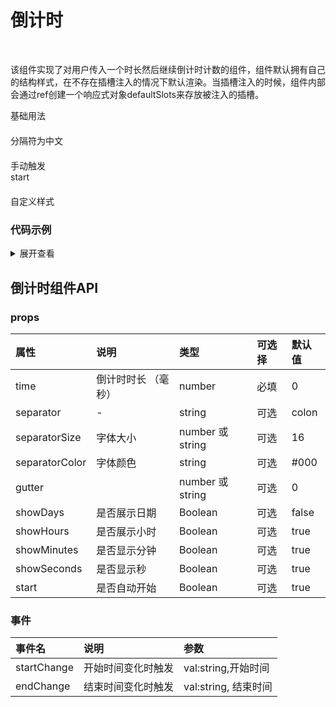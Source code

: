 # 倒计时
<br/>
<p>
  该组件实现了对用户传入一个时长然后继续倒计时计数的组件，组件默认拥有自己的结构样式，在不存在插槽注入的情况下默认渲染。当插槽注入的时候，组件内部会通过ref创建一个响应式对象defaultSlots来存放被注入的插槽。
</p>
<div>
  <el-card>
    <div class="demo">
      <div class="demo-title">基础用法</div>
      <div class="demo-item">
        <xc-countdown :time="time" @change="handleChange" @end="handleEnd"></xc-countdown>
      </div>
    </div>
    <div class="demo">
      <div class="demo-title">分隔符为中文</div>
      <div class="demo-item">
        <xc-countdown separator="zh" :time="time"></xc-countdown>
      </div>
    </div>
    <div class="demo">
      <div class="demo-title">手动触发</div>
      <div class="demo-item">
        <xc-countdown separator="zh" :time="time" :start="start"></xc-countdown>
        <el-button type="primary" size="small" @click="start = true">start</el-button>
      </div>
    </div>
    <div class="demo">
      <div class="demo-title">自定义样式</div>
      <div class="demo-item">
        <xc-countdown :time="time">
          <template #default="{ timeData }">
            <span class="block">{{ timeData.hours }}</span>
            <span class="colon">:</span>
            <span class="block">{{ timeData.minutes }}</span>
            <span class="colon">:</span>
            <span class="block">{{ timeData.seconds }}</span>
          </template>
        </xc-countdown>
      </div>
    </div>
  </el-card>
</div>

<script setup >
import { onMounted, ref } from 'vue'

// 3小时毫秒表示
let time = ref(1000 * 60 * 60 * 3)
let start = ref(false)

let handleChange = (val) => {
  // console.log(val)
}
let handleEnd = () => {
  // console.log('end')
}
</script>

<style scoped >
.demo {
  margin-bottom: 20px;
  
}
.dome .dome-title {
    padding: 10px;
  }
.colon {
  display: inline-block;
  margin: 0 4px;
  color: #2cee0a;
}
.block {
  display: inline-block;
  width: 22px;
  color: #fff;
  font-size: 12px;
  text-align: center;
  background-color: #ee0a24;
}
</style>



### 代码示例

<details>
<summary>展开查看</summary>

  ``` html

   <div>
  <el-card>
    <div class="demo">
      <div class="demo-title">基础用法</div>
      <div class="demo-item">
        <xc-countdown :time="time" @change="handleChange" @end="handleEnd"></xc-countdown>
      </div>
    </div>
    <div class="demo">
      <div class="demo-title">分隔符为中文</div>
      <div class="demo-item">
        <xc-countdown separator="zh" :time="time"></xc-countdown>
      </div>
    </div>
    <div class="demo">
      <div class="demo-title">手动触发</div>
      <div class="demo-item">
        <xc-countdown separator="zh" :time="time" :start="start"></xc-countdown>
        <el-button type="primary" size="small" @click="start = true">start</el-button>
      </div>
    </div>
    <div class="demo">
      <div class="demo-title">自定义样式</div>
      <div class="demo-item">
        <xc-countdown :time="time">
          <template #default="{ timeData }">
            <span class="block">{{ timeData.hours }}</span>
            <span class="colon">:</span>
            <span class="block">{{ timeData.minutes }}</span>
            <span class="colon">:</span>
            <span class="block">{{ timeData.seconds }}</span>
          </template>
        </xc-countdown>
      </div>
    </div>
  </el-card>
</div>


  ```
  <br/>

  ``` js

<script setup >
import { onMounted, ref } from 'vue'

// 3小时毫秒表示
let time = ref(1000 * 60 * 60 * 3)
let start = ref(false)

let handleChange = (val) => {
  // console.log(val)
}
let handleEnd = () => {
  // console.log('end')
}
</script>

  ```

  ``` css

<style scoped >
.demo {
  margin-bottom: 20px;
  
}
.dome .dome-title {
    padding: 10px;
  }
.colon {
  display: inline-block;
  margin: 0 4px;
  color: #2cee0a;
}
.block {
  display: inline-block;
  width: 22px;
  color: #fff;
  font-size: 12px;
  text-align: center;
  background-color: #ee0a24;
}
</style>

  ```

</details>

## 倒计时组件API

### props

| 属性 | 说明 | 类型 | 可选择 | 默认值 |
| :-------------  | :-------------  | :------------- | :-------------  | :---------- |
| time |倒计时时长 （毫秒） | number | 必填 | 0 | 
| separator	 | - | string | 可选 | colon | 
| separatorSize |字体大小 | number 或 string | 可选 | 16 | 
| separatorColor |字体颜色 | string | 可选 | #000 | 
| gutter | | number 或 string | 可选 | 0 | 
| showDays |是否展示日期 | Boolean | 可选  | false |
| showHours |是否展示小时 | Boolean |  可选| true |
| showMinutes	 |是否显示分钟 | Boolean |  可选| true |
| showSeconds |是否显示秒 | Boolean | 可选 | true |
| start |是否自动开始 | Boolean | 可选 | true |

### 事件


| 事件名 | 说明 | 参数 |
| :-------------  | :-------------  | :------------- |
| startChange |开始时间变化时触发 | val:string,开始时间 |
| endChange  | 结束时间变化时触发 | val:string, 结束时间 |# 日期选择器
